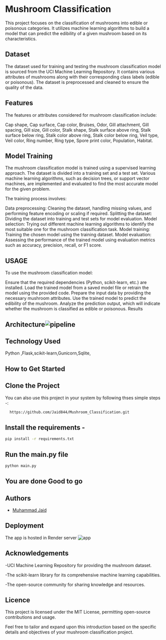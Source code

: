 
# Mushroom Classification
This project focuses on the classification of mushrooms into edible or poisonous categories. It utilizes machine learning algorithms to build a model that can predict the edibility of a given mushroom based on its characteristics.

## Dataset
The dataset used for training and testing the mushroom classification model is sourced from the UCI Machine Learning Repository. It contains various attributes of mushrooms along with their corresponding class labels (edible or poisonous). The dataset is preprocessed and cleaned to ensure the quality of the data.
## Features
The features or attributes considered for mushroom classification include:

Cap shape,
Cap surface,
Cap color,
Bruises,
Odor,
Gill attachment,
Gill spacing,
Gill size,
Gill color,
Stalk shape,
Stalk surface above ring,
Stalk surface below ring,
Stalk color above ring,
Stalk color below ring,
Veil type,
Veil color,
Ring number,
Ring type,
Spore print color,
Population,
Habitat.
## Model Training
The mushroom classification model is trained using a supervised learning approach. The dataset is divided into a training set and a test set. Various machine learning algorithms, such as decision trees, or support vector machines, are implemented and evaluated to find the most accurate model for the given problem.

The training process involves:

Data preprocessing: Cleaning the dataset, handling missing values, and performing feature encoding or scaling if required.
Splitting the dataset: Dividing the dataset into training and test sets for model evaluation.
Model selection: Trying out different machine learning algorithms to identify the most suitable one for the mushroom classification task.
Model training: Training the chosen model using the training dataset.
Model evaluation: Assessing the performance of the trained model using evaluation metrics such as accuracy, precision, recall, or F1 score.
## USAGE
To use the mushroom classification model:

Ensure that the required dependencies (Python, scikit-learn, etc.) are installed.
Load the trained model from a saved model file or retrain the model using the provided code.
Prepare the input data by providing the necessary mushroom attributes.
Use the trained model to predict the edibility of the mushroom.
Analyze the prediction output, which will indicate whether the mushroom is classified as edible or poisonous.
Results
## Architecture![pipeline](https://github.com/Jaid844/InsuranceFraudDetector/assets/112820053/84ef6ccf-ff79-4e74-a124-280f0eaa0f11)
## Technology Used
Python ,Flask,scikit-learn,Gunicorn,Sqlite,
## How to Get Started

## Clone the Project

You can also use this project in your system by following thses simple steps -:

```bash
  https://github.com/Jaid844/Mushroom_Classification.git
```

## Install the requirements -
```bash
pip install -r requirements.txt
```

## Run the main.py file
```bash
python main.py
```

## You are done Good to go
## Authors

- [Muhammad Jaid]()


## Deployment
The app is hosted in Render server
![app](https://github.com/Jaid844/InsuranceFraudDetector/assets/112820053/ef888e5a-534e-43f5-b034-c75fd005ffc3)
## Acknowledgements

 -UCI Machine Learning Repository for providing the mushroom    dataset.

-The scikit-learn library for its comprehensive machine learning capabilities.

-The open-source community for sharing knowledge and resources.

## Licence
This project is licensed under the MIT License, permitting open-source contributions and usage.

Feel free to tailor and expand upon this introduction based on the specific details and objectives of your mushroom classification project.